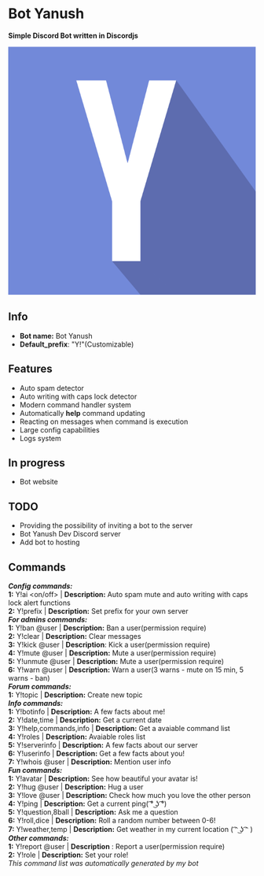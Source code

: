 # Bot Yanush
**Simple Discord Bot written in Discordjs**

![Bot avatar](https://raw.githubusercontent.com/KrystianJonca/Bot-Yanush/master/assets/avatar.png) 

## Info
- **Bot name:** Bot Yanush
- **Default_prefix**: "Y!"(Customizable)

## Features
- Auto spam detector
- Auto writing with caps lock detector
- Modern command handler system 
- Automatically **help** command updating
- Reacting on messages when command is execution
- Large config capabilities
- Logs system

## In progress
- Bot website

## TODO
- Providing the possibility of inviting a bot to the server
- Bot Yanush Dev Discord server
- Add bot to hosting

## Commands
***Config commands:*** <br />
**1:** Y!ai <on/off> | **Description:**  Auto spam mute and auto writing with caps lock alert functions<br />
**2:** Y!prefix <prefix to set> | **Description:**  Set prefix for your own server <br />
***For admins commands:*** <br />
**1:** Y!ban @user <reason> | **Description:**  Ban a user(permission require) <br />
**2:** Y!clear <how much message to clear> | **Description:**  Clear messages <br />
**3:** Y!kick @user <reason> | **Description**:  Kick a user(permission require) <br />
**4:** Y!mute @user <time in sec> <reason> | **Description:**  Mute a user(permission require) <br />
**5:** Y!unmute @user <reason> | **Description:**  Mute a user(permission require) <br />
**6:** Y!warn @user <reason> | **Description:**  Warn a user(3 warns - mute on 15 min, 5 warns - ban)<br />
***Forum commands:*** <br />
**1:** Y!topic <topic content> | **Description:**  Create new topic <br />
***Info commands:*** <br />
**1:** Y!botinfo | **Description:**  A few facts about me! <br />
**2:** Y!date,time | **Description:**  Get a current date <br />
**3:** Y!help,commands,info | **Description:**  Get a avaiable command list<br />
**4:** Y!roles | **Description:**  Avaiable roles list <br />
**5:** Y!serverinfo | **Description:**  A few facts about our server <br />
**6:** Y!userinfo | **Description:**  Get a few facts about you! <br />
**7:** Y!whois @user | **Description:**  Mention user info <br />
***Fun commands:*** <br />
**1:** Y!avatar | **Description:**  See how beautiful your avatar is! <br />
**2:** Y!hug @user | **Description:**  Hug a user <br />
**3:** Y!love @user | **Description:**  Check how much you love the other person<br />
**4:** Y!ping | **Description:**  Get a current ping( ͡° ͜ʖ ͡°)<br />
**5:** Y!question,8ball <question content> | **Description:**   Ask me a question <br />
**6:** Y!roll,dice | **Description:**   Roll a random number between 0-6! <br />
**7:** Y!weather,temp | **Description:**   Get weather in my current location ( ͡ᵔ ͜ʖ ͡ᵔ ) <br />
***Other commands:*** <br />
**1:** Y!report @user <reason> | **Description** :  Report a user(permission require) <br />
**2:** Y!role <role> | **Description:**  Set your role!<br />
*This command list was automatically generated by my bot*



